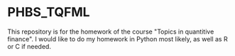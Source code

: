 # PHBS_TQFML
This repository is for the homework of the course "Topics in quantitive finance". I would like to do my homework in Python most likely, as well as R or C if needed. 

